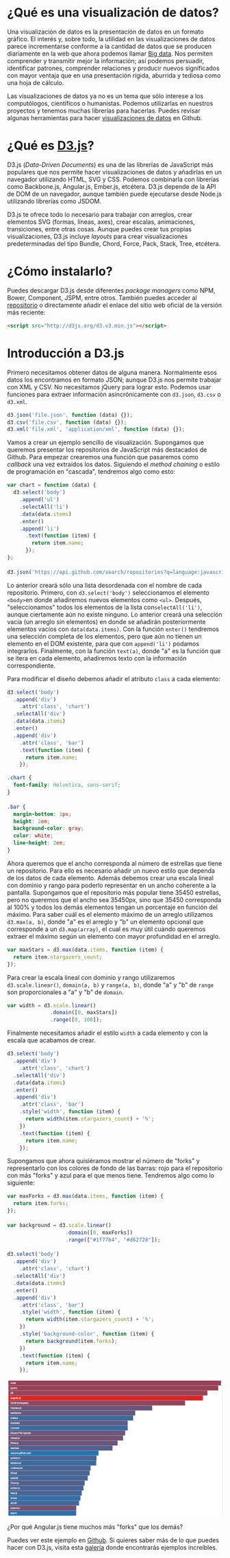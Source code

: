 # ¿Qué es una visualización de datos?

Una visualización de datos es la presentación de datos en un formato gráfico. El interés y, sobre todo, la utilidad  en las visualizaciones de datos parece incrementarse conforme a la cantidad de datos que se producen diariamente en la web que ahora podemos llamar [Big data](http://es.wikipedia.org/wiki/Big_data). Nos permiten comprender y transmitir mejor la información; así podemos persuadir, identificar patrones, comprender relaciones y producir nuevos significados con mayor ventaja que en una presentación rígida, aburrida y tediosa como una hoja de cálculo.

Las visualizaciones de datos ya no es un tema que sólo interese a los computólogos, científicos o humanistas. Podemos utilizarlas en nuestros proyectos y tenemos muchas librerías para hacerlas. Puedes revisar algunas herramientas para hacer [visualizaciones de datos](https://github.com/showcases/data-visualization) en Github.

# ¿Qué es [D3.js](http://d3js.org)?

D3.js (*Data-Driven Documents*) es una de las librerías de JavaScript más populares que nos permite hacer visualizaciones de datos y añadirlas en un navegador utilizando HTML, SVG y CSS. Podemos combinarla con librerías como Backbone.js, Angular.js, Ember.js, etcétera. D3.js depende de la API de DOM de un navegador, aunque también puede ejecutarse desde Node.js utilizando librerías como JSDOM.

D3.js te ofrece todo lo necesario para trabajar con arreglos, crear elementos SVG (formas, líneas, axes), crear escalas, animaciones, transiciones, entre otras cosas. Aunque puedes crear tus propias visualizaciones, D3.js incluye *layouts* para crear visualizaciones predeterminadas del tipo Bundle, Chord, Force, Pack, Stack, Tree, etcétera.

# ¿Cómo instalarlo?

Puedes descargar D3.js desde diferentes *package managers* como NPM, Bower, Component, JSPM, entre otros. También puedes acceder al [repositorio](https://github.com/mbostock/d3/releases) o directamente añadir el enlace del sitio web oficial de la versión más reciente:

```html
<script src="http://d3js.org/d3.v3.min.js"></script>
```

# Introducción a D3.js

Primero necesitamos obtener datos de alguna manera. Normalmente esos datos los encontramos en formato JSON; aunque D3.js nos permite trabajar con XML y CSV. No necesitamos jQuery para lograr esto. Podemos usar funciones para extraer información asincrónicamente con `d3.json`, `d3.csv` o `d3.xml`.

```js
d3.json('file.json', function (data) {});
d3.csv('file.csv', function (data) {});
d3.xml('file.xml', 'application/xml', function (data) {});
```

Vamos a crear un ejemplo sencillo de visualización. Supongamos que queremos presentar los repositorios de JavaScript más destacados de Github. Para empezar crearemos una función que pasaremos como *callback* una vez extraídos los datos. Siguiendo el *method chaining* o estilo de programación en "cascada", tendremos algo como esto:

```js
var chart = function (data) {
  d3.select('body')
    .append('ul')
    .selectAll('li')
    .data(data.items)
    .enter()
    .append('li')
      .text(function (item) {
        return item.name;
      });
};

d3.json('https://api.github.com/search/repositories?q=language:javascript&sort=stars&per_page=100', chart);
```

Lo anterior creará sólo una lista desordenada con el nombre de cada repositorio. Primero, con `d3.select('body')` seleccionamos el elemento `<body>`en donde añadiremos nuevos elementos como `<ul>`. Después, "seleccionamos" todos los elementos de la lista con`selectAll('li')`, aunque ciertamente aún no existe ninguno. Lo anterior creará una selección vacía (un arreglo sin elementos) en donde se añadirán posteriormente elementos vacíos con `data(data.items)`. Con la función `enter()` tendremos una selección completa de los elementos, pero que aún no tienen un elemento en el DOM existente, para que con `append('li')` podamos integrarlos. Finalmente, con la función `text(a)`, donde "a" es la función que se itera en cada elemento, añadiremos texto con la información correspondiente.

Para modificar el diseño debemos añadir el atributo `class` a cada elemento:

```js
d3.select('body')
  .append('div')
    .attr('class', 'chart')
  .selectAll('div')
  .data(data.items)
  .enter()
  .append('div')
    .attr('class', 'bar')
    .text(function (item) {
      return item.name;
    });
```

```css
.chart {
  font-family: Helvetica, sans-serif;
}

.bar {
  margin-bottom: 1px;
  height: 2em;
  background-color: gray;
  color: white;
  line-height: 2em;
}
```

Ahora queremos que el ancho corresponda al número de estrellas que tiene un repositorio. Para ello es necesario añadir un nuevo estilo que dependa de los datos de cada elemento. Además debemos crear una escala lineal con dominio y rango para poderlo representar en un ancho coherente a la pantalla. Supongamos que el repositorio más popular tiene 35450 estrellas, pero no queremos que el ancho sea 35450px, sino que 35450 corresponda al 100% y todos los demás elementos tengan un porcentaje en función del máximo. Para saber cuál es el elemento máximo de un arreglo utilizamos `d3.max(a, b)`, donde "a" es el arreglo y "b" un elemento opcional que corresponde a un `d3.map(array)`, el cual es muy útil cuando queremos extraer el máximo según un elemento con mayor profundidad en el arreglo.

```js
var maxStars = d3.max(data.items, function (item) {
  return item.stargazers_count;
});
```

Para crear la escala lineal con dominio y rango utilizaremos `d3.scale.linear()`, `domain(a, b)` y `range(a, b)`, donde "a" y "b" de `range` son proporcionales a "a" y "b" de `domain`.

```js
var width = d3.scale.linear()
              .domain([0, maxStars])
              .range([0, 100]);
```

Finalmente necesitamos añadir el estilo `width` a cada elemento y con la escala que acabamos de crear.

```js
d3.select('body')
  .append('div')
    .attr('class', 'chart')
  .selectAll('div')
  .data(data.items)
  .enter()
  .append('div')
    .attr('class', 'bar')
    .style('width', function (item) {
      return width(item.stargazers_count) + '%';
    })
    .text(function (item) {
      return item.name;
    });
```

Supongamos que ahora quisiéramos mostrar el número de "forks" y representarlo con los colores de fondo de las barras: rojo para el repositorio con más "forks" y azul para el que menos tiene. Tendremos algo como lo siguiente:

```js
var maxForks = d3.max(data.items, function (item) {
  return item.forks;
});

var background = d3.scale.linear()
                   .domain([0, maxForks])
                   .range(["#1f77b4", "#d62728"]);

d3.select('body')
  .append('div')
    .attr('class', 'chart')
  .selectAll('div')
  .data(data.items)
  .enter()
  .append('div')
    .attr('class', 'bar')
    .style('width', function (item) {
      return width(item.stargazers_count) + '%';
    })
    .style('background-color', function (item) {
      return background(item.forks);
    })
    .text(function (item) {
      return item.name;
    });
```

![Ejemplo final](https://raw.githubusercontent.com/markotom/javascriptmx/master/introduccion-d3js/example.png)


¿Por qué Angular.js tiene muchos más "forks" que los demás?

Puedes ver este ejemplo en [Github](http://github.com/markotom/javascriptmx/introduccion-d3js/example). Si quieres saber más de lo que puedes hacer con D3.js, visita esta [galería](https://github.com/mbostock/d3/wiki/Gallery) donde encontrarás ejemplos increíbles.
